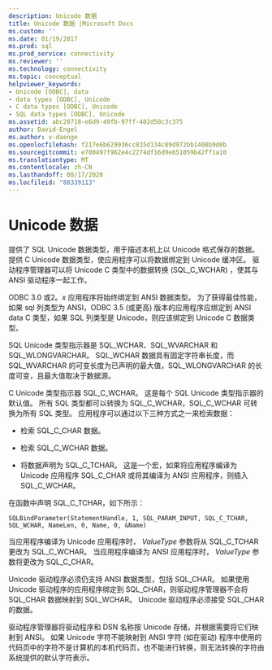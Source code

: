 ```yaml
---
description: Unicode 数据
title: Unicode 数据 |Microsoft Docs
ms.custom: ''
ms.date: 01/19/2017
ms.prod: sql
ms.prod_service: connectivity
ms.reviewer: ''
ms.technology: connectivity
ms.topic: conceptual
helpviewer_keywords:
- Unicode [ODBC], data
- data types [ODBC], Unicode
- C data types [ODBC], Unicode
- SQL data types [ODBC], Unicode
ms.assetid: abc28718-e6d9-49fb-97ff-402d50c3c375
author: David-Engel
ms.author: v-daenge
ms.openlocfilehash: f217e6b629936cc835d134c89d972bb1408b9d0b
ms.sourcegitcommit: e700497f962e4c2274df16d9e651059b42ff1a10
ms.translationtype: MT
ms.contentlocale: zh-CN
ms.lasthandoff: 08/17/2020
ms.locfileid: "88339113"
---
```

# <a name="unicode-data"></a>Unicode 数据
提供了 SQL Unicode 数据类型，用于描述本机上以 Unicode 格式保存的数据。 提供 C Unicode 数据类型，使应用程序可以将数据绑定到 Unicode 缓冲区。 驱动程序管理器可以将 Unicode C 类型中的数据转换 (SQL_C_WCHAR) ，使其与 ANSI 驱动程序一起工作。  
  
 ODBC 3.0 或2。*x* 应用程序将始终绑定到 ANSI 数据类型。 为了获得最佳性能，如果 sql 列类型为 ANSI，ODBC 3.5 (或更高) 版本的应用程序应绑定到 ANSI data C 类型，如果 SQL 列类型是 Unicode，则应该绑定到 Unicode C 数据类型。  
  
 SQL Unicode 类型指示器是 SQL_WCHAR、SQL_WVARCHAR 和 SQL_WLONGVARCHAR。 SQL_WCHAR 数据具有固定字符串长度，而 SQL_WVARCHAR 的可变长度为已声明的最大值，SQL_WLONGVARCHAR 的长度可变，且最大值取决于数据源。  
  
 C Unicode 类型指示器 SQL_C_WCHAR。 这是每个 SQL Unicode 类型指示器的默认值。 所有 SQL 类型都可以转换为 SQL_C_WCHAR，SQL_C_WCHAR 可转换为所有 SQL 类型。 应用程序可以通过以下三种方式之一来检索数据：  
  
-   检索 SQL_C_CHAR 数据。  
  
-   检索 SQL_C_WCHAR 数据。  
  
-   将数据声明为 SQL_C_TCHAR。 这是一个宏，如果将应用程序编译为 Unicode 应用程序 SQL_C_CHAR 或将其编译为 ANSI 应用程序，则插入 SQL_C_WCHAR。  
  
 在函数中声明 SQL_C_TCHAR，如下所示：  
  
```  
SQLBindParameter(StatementHandle, 1, SQL_PARAM_INPUT, SQL_C_TCHAR, SQL_WCHAR, NameLen, 0, Name, 0, &Name)  
```  
  
 当应用程序编译为 Unicode 应用程序时， *ValueType* 参数将从 SQL_C_TCHAR 更改为 SQL_C_WCHAR。 当应用程序编译为 ANSI 应用程序时， *ValueType* 参数将更改为 SQL_C_CHAR。  
  
 Unicode 驱动程序必须仍支持 ANSI 数据类型，包括 SQL_CHAR。 如果使用 Unicode 驱动程序的应用程序绑定到 SQL_CHAR，则驱动程序管理器不会将 SQL_CHAR 数据映射到 SQL_WCHAR。 Unicode 驱动程序必须接受 SQL_CHAR 的数据。  
  
 驱动程序管理器将驱动程序和 DSN 名称按 Unicode 存储，并根据需要将它们映射到 ANSI。 如果 Unicode 字符不能映射到 ANSI 字符 (如在驱动) 程序中使用的代码页中的字符不是计算机的本机代码页，也不能进行转换，则无法转换的字符由系统提供的默认字符表示。
